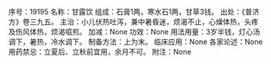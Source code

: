 序号：19195
名称：甘露饮
组成：石膏1两，寒水石1两，甘草3钱。
出处：《普济方》卷三九五。
主治：小儿伏热吐泻，兼中暑昏迷，烦渴不止，心燥体热，头疼及伤风体热，烦渴嗞煎。
加减：None
功效：None
用法用量：3岁半钱，灯心汤调下，暑热，冷水调下。
制备方法：上为末。
临床应用：None
各家论述：None
用药禁忌：立夏后、立秋前宜用，余月不可。
附注：None
